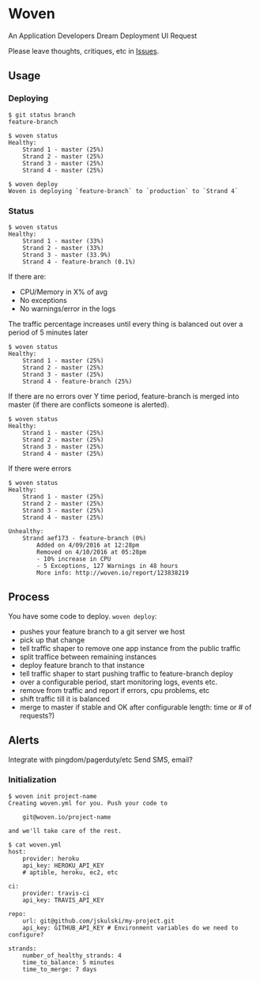 # Woven

An Application Developers Dream Deployment UI Request

Please leave thoughts, critiques, etc in [Issues](https://github.com/jskulski/woven/issues). 

## Usage

### Deploying

```
$ git status branch
feature-branch

$ woven status
Healthy:
    Strand 1 - master (25%)
    Strand 2 - master (25%)
    Strand 3 - master (25%)
    Strand 4 - master (25%)

$ woven deploy
Woven is deploying `feature-branch` to `production` to `Strand 4`
```

### Status

```
$ woven status
Healthy:
    Strand 1 - master (33%)
    Strand 2 - master (33%)
    Strand 3 - master (33.9%)
    Strand 4 - feature-branch (0.1%)
```

If there are:
- CPU/Memory in X% of avg
- No exceptions
- No warnings/error in the logs

The traffic percentage increases until every thing is balanced out over a period of 5 minutes later

```
$ woven status
Healthy:
    Strand 1 - master (25%)
    Strand 2 - master (25%)
    Strand 3 - master (25%)
    Strand 4 - feature-branch (25%)
```

If there are no errors over Y time period, feature-branch is
merged into master (if there are conflicts someone is alerted).

```
$ woven status
Healthy:
    Strand 1 - master (25%)
    Strand 2 - master (25%)
    Strand 3 - master (25%)
    Strand 4 - master (25%)
```

If there were errors

```
$ woven status
Healthy:
    Strand 1 - master (25%)
    Strand 2 - master (25%)
    Strand 3 - master (25%)
    Strand 4 - master (25%)

Unhealthy:
    Strand aef173 - feature-branch (0%)
        Added on 4/09/2016 at 12:28pm
        Removed on 4/10/2016 at 05:28pm
        - 10% increase in CPU
        - 5 Exceptions, 127 Warnings in 48 hours
        More info: http://woven.io/report/123838219
```

## Process

You have some code to deploy. `woven deploy`:

- pushes your feature branch to a git server we host
- pick up that change
- tell traffic shaper to remove one app instance from the public traffic
- split traffice between remaining instances
- deploy feature branch to that instance
- tell traffic shaper to start pushing traffic to feature-branch deploy
- over a configurable period, start monitoring logs, events etc.
- remove from traffic and report if errors, cpu problems, etc
- shift traffic till it is balanced
- merge to master if stable and OK after configurable length: time or # of requests?)

## Alerts

Integrate with pingdom/pagerduty/etc
Send SMS, email?

### Initialization

```
$ woven init project-name
Creating woven.yml for you. Push your code to

    git@woven.io/project-name

and we'll take care of the rest.
```

```
$ cat woven.yml
host:
    provider: heroku
    api_key: HEROKU_API_KEY
    # aptible, heroku, ec2, etc

ci:
    provider: travis-ci
    api_key: TRAVIS_API_KEY

repo:
    url: git@github.com/jskulski/my-project.git
    api_key: GITHUB_API_KEY # Environment variables do we need to configure?

strands:
    number_of_healthy_strands: 4
    time_to_balance: 5 minutes
    time_to_merge: 7 days
```

